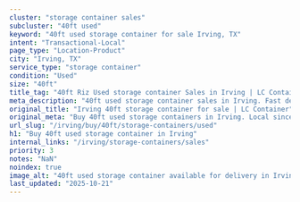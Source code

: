 ```yaml
---
cluster: "storage container sales"
subcluster: "40ft used"
keyword: "40ft used storage container for sale Irving, TX"
intent: "Transactional-Local"
page_type: "Location-Product"
city: "Irving, TX"
service_type: "storage container"
condition: "Used"
size: "40ft"
title_tag: "40ft Riz Used storage container Sales in Irving | LC Container"
meta_description: "40ft used storage container sales in Irving. Fast delivery, competitive pricing. Serving storage containers area. Quote ID: 5TM. Call (214) 524-4168 for your free quote today."
original_title: "Irving 40ft storage container for sale | LC Container"
original_meta: "Buy 40ft used storage containers in Irving. Local since 2003. New & used inventory. Fast delivery. Get your free quote — call (214) 524-4168 today."
url_slug: "/irving/buy/40ft/storage-containers/used"
h1: "Buy 40ft used storage container in Irving"
internal_links: "/irving/storage-containers/sales"
priority: 3
notes: "NaN"
noindex: true
image_alt: "40ft used storage container available for delivery in Irving"
last_updated: "2025-10-21"
---
```


<!-- TODO: Add unique city/inventory copy, images, and internal links here. -->
